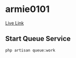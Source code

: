 # armie0101

[Live Link](https://armie0101.softvencefsd.xyz)

## Start Queue Service

```bash
php artisan queue:work
```
